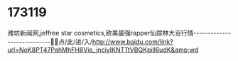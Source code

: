 # 173119
潍坊新闻网,jeffree star cosmetics,欧美最强rapper仙踪林大豆行情----------------------------🔡🔡点/此/进/入/http://www.baidu.com/link?url=NoK8PT47PahMhFH8Vie_jnciyIKNTTtVBQKpill6udK&amp;wd
